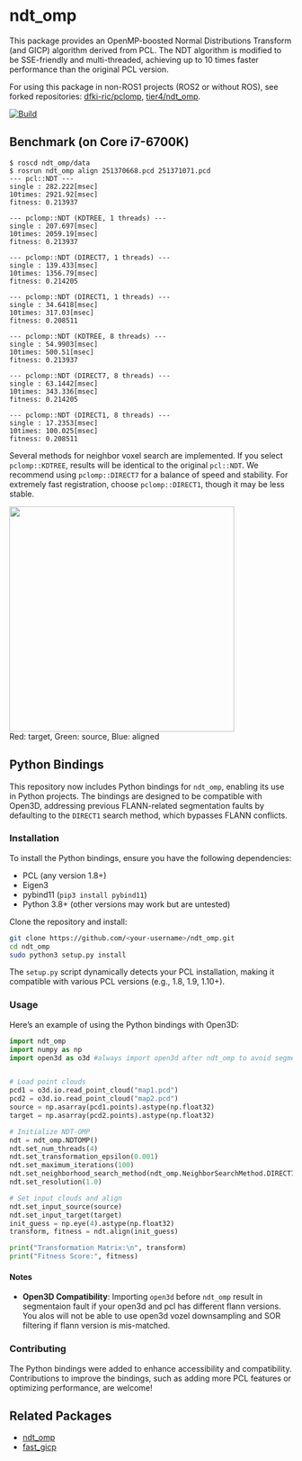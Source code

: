 # ndt_omp

This package provides an OpenMP-boosted Normal Distributions Transform (and GICP) algorithm derived from PCL. The NDT algorithm is modified to be SSE-friendly and multi-threaded, achieving up to 10 times faster performance than the original PCL version.

For using this package in non-ROS1 projects (ROS2 or without ROS), see forked repositories: [dfki-ric/pclomp](https://github.com/dfki-ric/pclomp), [tier4/ndt_omp](https://github.com/tier4/ndt_omp).

[![Build](https://github.com/koide3/ndt_omp/actions/workflows/build.yml/badge.svg)](https://github.com/koide3/ndt_omp/actions/workflows/build.yml)

## Benchmark (on Core i7-6700K)
```
$ roscd ndt_omp/data
$ rosrun ndt_omp align 251370668.pcd 251371071.pcd
--- pcl::NDT ---
single : 282.222[msec]
10times: 2921.92[msec]
fitness: 0.213937

--- pclomp::NDT (KDTREE, 1 threads) ---
single : 207.697[msec]
10times: 2059.19[msec]
fitness: 0.213937

--- pclomp::NDT (DIRECT7, 1 threads) ---
single : 139.433[msec]
10times: 1356.79[msec]
fitness: 0.214205

--- pclomp::NDT (DIRECT1, 1 threads) ---
single : 34.6418[msec]
10times: 317.03[msec]
fitness: 0.208511

--- pclomp::NDT (KDTREE, 8 threads) ---
single : 54.9903[msec]
10times: 500.51[msec]
fitness: 0.213937

--- pclomp::NDT (DIRECT7, 8 threads) ---
single : 63.1442[msec]
10times: 343.336[msec]
fitness: 0.214205

--- pclomp::NDT (DIRECT1, 8 threads) ---
single : 17.2353[msec]
10times: 100.025[msec]
fitness: 0.208511
```

Several methods for neighbor voxel search are implemented. If you select `pclomp::KDTREE`, results will be identical to the original `pcl::NDT`. We recommend using `pclomp::DIRECT7` for a balance of speed and stability. For extremely fast registration, choose `pclomp::DIRECT1`, though it may be less stable.

<img src="data/screenshot.png" height="400px" /><br>
Red: target, Green: source, Blue: aligned

## Python Bindings

This repository now includes Python bindings for `ndt_omp`, enabling its use in Python projects. The bindings are designed to be compatible with Open3D, addressing previous FLANN-related segmentation faults by defaulting to the `DIRECT1` search method, which bypasses FLANN conflicts.

### Installation
To install the Python bindings, ensure you have the following dependencies:
- PCL (any version 1.8+)
- Eigen3
- pybind11 (`pip3 install pybind11`)
- Python 3.8+ (other versions may work but are untested)

Clone the repository and install:
```bash
git clone https://github.com/<your-username>/ndt_omp.git
cd ndt_omp
sudo python3 setup.py install
```

The `setup.py` script dynamically detects your PCL installation, making it compatible with various PCL versions (e.g., 1.8, 1.9, 1.10+).

### Usage
Here’s an example of using the Python bindings with Open3D:
```python
import ndt_omp
import numpy as np
import open3d as o3d #always import open3d after ndt_omp to avoid segmentation fault


# Load point clouds
pcd1 = o3d.io.read_point_cloud("map1.pcd")
pcd2 = o3d.io.read_point_cloud("map2.pcd")
source = np.asarray(pcd1.points).astype(np.float32)
target = np.asarray(pcd2.points).astype(np.float32)

# Initialize NDT-OMP
ndt = ndt_omp.NDTOMP()
ndt.set_num_threads(4)
ndt.set_transformation_epsilon(0.001)
ndt.set_maximum_iterations(100)
ndt.set_neighborhood_search_method(ndt_omp.NeighborSearchMethod.DIRECT7)  
ndt.set_resolution(1.0)

# Set input clouds and align
ndt.set_input_source(source)
ndt.set_input_target(target)
init_guess = np.eye(4).astype(np.float32)
transform, fitness = ndt.align(init_guess)

print("Transformation Matrix:\n", transform)
print("Fitness Score:", fitness)
```

#### Notes
- **Open3D Compatibility**: Importing `open3d` before `ndt_omp` result in segmentaion fault if your open3d and pcl has different flann versions. You alos will not be able to use open3d vozel downsampling and SOR filtering if flann version is mis-matched.


### Contributing
The Python bindings were added to enhance accessibility and compatibility. Contributions to improve the bindings, such as adding more PCL features or optimizing performance, are welcome!

## Related Packages
- [ndt_omp](https://github.com/koide3/ndt_omp)
- [fast_gicp](https://github.com/SMRT-AIST/fast_gicp)
